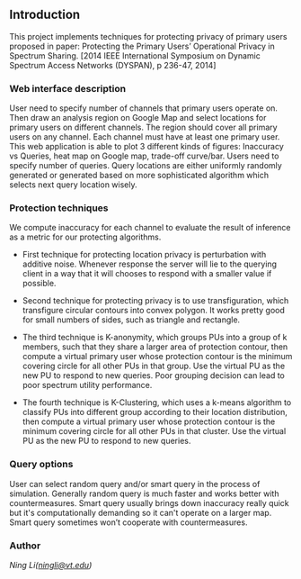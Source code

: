 ## Introduction
This project implements techniques for protecting privacy of primary users proposed in paper: Protecting the Primary Users’ Operational Privacy in Spectrum Sharing. [2014 IEEE International Symposium on Dynamic Spectrum Access Networks (DYSPAN), p 236-47, 2014]
### Web interface description
User need to specify number of channels that primary users operate on. Then draw an analysis region on Google Map and select locations for primary users on different channels. The region should cover all primary users on any channel. Each channel must have at least one primary user. This web application is able to plot 3 different kinds of figures: Inaccuracy vs Queries, heat map on Google map, trade-off curve/bar. Users need to specify number of queries. Query locations are  either uniformly randomly generated or generated based on more sophisticated algorithm which selects next query location wisely.
### Protection techniques
We compute inaccuracy for each channel to evaluate the result of inference as a metric for our protecting algorithms.
* First technique for protecting location privacy is perturbation with additive noise. Whenever response the server will lie to the querying client in a way that it will chooses to respond with a smaller value if possible.

* Second technique for protecting privacy is to use transfiguration, which transfigure circular contours into convex polygon. It works pretty good for small numbers of sides, such as triangle and rectangle.

* The third technique is K-anonymity, which groups PUs into a group of k members, such that they share a larger area of protection contour, then compute a virtual primary user whose protection contour is the minimum covering circle for all other PUs in that group. Use the virtual PU as the new PU to respond to new queries. Poor grouping decision can lead to poor spectrum utility performance.

* The fourth technique is K-Clustering, which uses a k-means algorithm to classify PUs into different group according to their location distribution, then compute a virtual primary user whose protection contour is the minimum covering circle for all other PUs in that cluster. Use the virtual PU as the new PU to respond to new queries.
### Query options
User can select random query and/or smart query in the process of simulation. Generally random query is much faster and works better with countermeasures. Smart query usually brings down inaccuracy really quick but it's computationally demanding so it can't operate on a larger map. Smart query sometimes won’t cooperate with countermeasures.
### Author
*Ning Li(ningli@vt.edu)*
